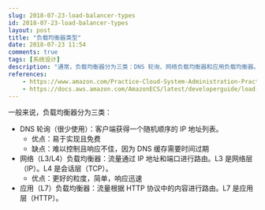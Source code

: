 ```yaml
---
slug: 2018-07-23-load-balancer-types
id: 2018-07-23-load-balancer-types
layout: post
title: "负载均衡器类型"
date: 2018-07-23 11:54
comments: true
tags: [系统设计]
description: "通常，负载均衡器分为三类：DNS 轮询、网络负载均衡器和应用负载均衡器。DNS 轮询很少使用，因为它难以控制且响应不佳。网络负载均衡器具有更好的粒度，简单且响应迅速。"
references:
    - https://www.amazon.com/Practice-Cloud-System-Administration-Practices/dp/032194318X
    - https://docs.aws.amazon.com/AmazonECS/latest/developerguide/load-balancer-types.html
---
```


一般来说，负载均衡器分为三类：

- DNS 轮询（很少使用）：客户端获得一个随机顺序的 IP 地址列表。
    - 优点：易于实现且免费
    - 缺点：难以控制且响应不佳，因为 DNS 缓存需要时间过期
- 网络（L3/L4）负载均衡器：流量通过 IP 地址和端口进行路由。L3 是网络层（IP）。L4 是会话层（TCP）。
    - 优点：更好的粒度，简单，响应迅速
- 应用（L7）负载均衡器：流量根据 HTTP 协议中的内容进行路由。L7 是应用层（HTTP）。